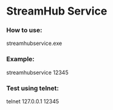 # StreamHub Service

### How to use:
streamhubservice.exe <port number>
  
### Example:
streamhubservice 12345

### Test using telnet:
telnet 127.0.0.1 12345
